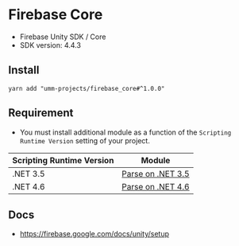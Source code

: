 # Firebase Core

* Firebase Unity SDK / Core
* SDK version: 4.4.3

## Install

```shell
yarn add "umm-projects/firebase_core#^1.0.0"
```

## Requirement

* You must install additional module as a function of the `Scripting Runtime Version` setting of your project.

| Scripting Runtime Version | Module |
| --- | --- |
| .NET 3.5 | [Parse on .NET 3.5](https://github.com/umm-projects/parse_dotnet35) |
| .NET 4.6 | [Parse on .NET 4.6](https://github.com/umm-projects/parse_dotnet46) |

## Docs

* https://firebase.google.com/docs/unity/setup

